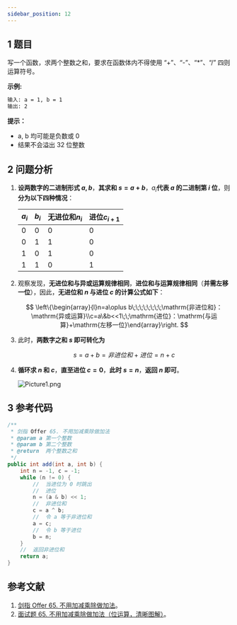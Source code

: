 ```yaml
---
sidebar_position: 12
---
```


## 1 题目

写一个函数，求两个整数之和，要求在函数体内不得使用 “+”、“-”、“*”、“/” 四则运算符号。

**示例:**

```txt
输入: a = 1, b = 1
输出: 2
```

**提示：**

* a, b 均可能是负数或 0
* 结果不会溢出 32 位整数

## 2 问题分析

1. **设两数字的二进制形式 $a, b$**，**其求和 $s = a + b$**，$a_i$**代表 $a$ 的二进制第 $i$ 位**，则**分为以下四种情况**：

   | $a_i$ | $b_i$ | 无进位和$n_i$ | 进位$c_{i + 1}$ |
   | ------- | ------- | --------------- | ----------------- |
   | 0       | 0       | 0               | 0                 |
   | 0       | 1       | 1               | 0                 |
   | 1       | 0       | 1               | 0                 |
   | 1       | 1       | 0               | 1                 |
2. 观察发现，**无进位和与异或运算规律相同**，**进位和与运算规律相同**（**并需左移一位**），因此，**无进位和 $n$ 与进位 $c$ 的计算公式如下**：

   $$
   \left\{\begin{array}{l}n=a\oplus b\;\;\;\;\;\;\;\;\mathrm{非进位和}：\mathrm{异或运算}\\c=a\&b<<1\;\;\mathrm{进位}：\mathrm{与运算}+\mathrm{左移一位}\end{array}\right.
   $$
3. 此时，**两数字之和 $s$ 即可转化为**

   $$
   s = a + b = 非进位和 + 进位 = n + c
   $$
4. **循环求 $n$ 和 $c$**，**直至进位 $c = 0$**，**此时 $s = n$**，**返回 $n$ 即可**。

   ![Picture1.png](https://notebook.grayson.top/media/202202/2022-02-12_1942570.5515300761805315.png)

## 3 参考代码

```java
/**
 * 剑指 Offer 65. 不用加减乘除做加法
 * @param a 第一个整数
 * @param b 第二个整数
 * @return  两个整数之和
 */
public int add(int a, int b) {
    int n = -1, c = -1;
    while (n != 0) {
        //  当进位为 0 时跳出
        //  进位
        n = (a & b) << 1;
        //  非进位和
        c = a ^ b;
        //  令 a 等于非进位和
        a = c;
        //  令 b 等于进位
        b = n;
    }
    //  返回非进位和
    return a;
}
```

## 参考文献

1. [剑指 Offer 65. 不用加减乘除做加法](https://leetcode-cn.com/problems/bu-yong-jia-jian-cheng-chu-zuo-jia-fa-lcof)。
2. [ 面试题 65. 不用加减乘除做加法（位运算，清晰图解）](https://leetcode-cn.com/problems/bu-yong-jia-jian-cheng-chu-zuo-jia-fa-lcof/solution/mian-shi-ti-65-bu-yong-jia-jian-cheng-chu-zuo-ji-7)。
